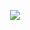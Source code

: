 <p align="center">
    <img src="https://latex.codecogs.com/svg.latex?J(w,b)=\frac{1}{N}\sum_{i=1}^{N}\left[-y_i\log{(\hat{y}_i)}-(1-y_i)\log{(1-\hat{y}_i)}\right]" />
</p>
